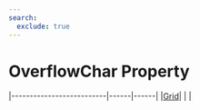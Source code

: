 ```yaml
---
search:
  exclude: true
---
```


<h1 class="heading"><span class="name">OverflowChar Property</span></h1>

|--------------------------|------|------|
|[Grid](../objects/grid.md)|&nbsp;|&nbsp;|
